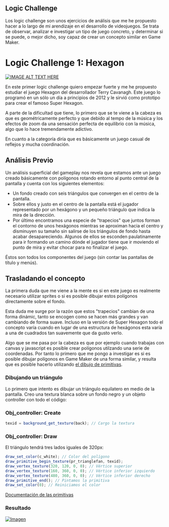 ## Logic Challenge

Los logic challenge son unos ejercicios de análisis que me he propuesto hacer a lo largo de mi arendizaje en el desarrollo de videojuegos. Se trata de observar, analizar e investigar un tipo de juego concreto, y determinar si se puede, o mejor dicho, soy capaz de crear un concepto similar en Game Maker. 

# Logic Challenge 1: Hexagon

[![IMAGE ALT TEXT HERE](http://img.youtube.com/vi/GWBu5yDql6E/0.jpg)](http://www.youtube.com/watch?v=GWBu5yDql6E)

En este primer logic challenge quiero empezar fuerte y me he propuesto estudiar el juego Hexagon del desarrollador Terry Cavanagh. Este juego lo programó en un sólo un día a principios de 2012 y le sirvió como prototipo para crear el famoso Super Hexagon.

A parte de la dificultad que tiene, lo primero que se te viene a la cabeza es que es geométricamente perfecto y que debido al tempo de la música y los efectos de zoom da una sensación perfecta de equilibrio con la música, algo que lo hace tremendamente adictivo.

En cuanto a la categoría diría que es básicamente un juego casual de reflejos y mucha coordinación.

## Análisis Previo

Un análisis superficial del gameplay nos revela que estamos ante un juego creado básicamente con polígonos rotando entorno al punto central de la pantalla y cuenta con los siguientes elementos:

* Un fondo creado con seis triángulos que convergen en el centro de la pantalla.
* Sobre ellos y justo en el centro de la pantalla está el jugador representado por un hexágono y un pequeño triángulo que indica la mira de la dirección.
* Por último encontramos una especie de "trapecios" que juntos forman el contorno de unos hexágonos mientras se aproximan hacia el centro y disminuyen su tamaño sin salirse de los triángulos de fondo hasta acabar desapareciendo. Algunos de ellos se esconden paulatinamente para ir formando un camino dónde el jugador tiene que ir moviendo el punto de mira y evitar chocar para no finalizar el juego.

Éstos son todos los componentes del juego (sin contar las pantallas de título y menús).

## Trasladando el concepto 

La primera duda que me viene a la mente es si en este juego es realmente necesario utilizar sprites o si es posible dibujar estos polígonos directamente sobre el fondo.

Esta duda me surge por la razón que estos "trapecios" cambian de una forma dinámic, tanto se encogen como se hacen más grandes y van cambiando de forma suave. Incluso en la versión de Super Hexagon todo el concepto varía cuando en lugar de una estructura de hexágonos esta varía a una de cuadrados tan suavemente que da gusto verlo.

Algo que se me pasa por la cabeza es que por ejemplo cuando trabajas con canvas y javascript es posible crear polígonos utilzando una serie de coordenadas. Por tanto lo primero que me pongo a investigar es si es posible dibujar polígonos en Game Maker de una forma similar, y resulta que es posible hacerlo utilizando [el dibujo de primitivas](http://docs.yoyogames.com/source/dadiospice/002_reference/drawing/drawing%20primitives/draw_primitive_begin_texture.html).

### Dibujando un triángulo

Lo primero que intento es dibujar un triángulo equilatero en medio de la pantalla. Creo una textura blanca sobre un fondo negro y un objeto controller con todo el código:

### Obj_controller: Create
```javascript
texid = background_get_texture(back); // Cargo la textura
```

### Obj_controller: Draw
El triángulo tendrá tres lados iguales de 320px:  
```javascript
draw_set_color(c_white); // Color del polígono
draw_primitive_begin_texture(pr_trianglefan, texid); 
draw_vertex_texture(320, 120, 0, 0); // Vértice superior
draw_vertex_texture(160, 360, 0, 0); // Vértice inferior izquierdo
draw_vertex_texture(480, 360, 0, 0); // Vértice inferior derecho
draw_primitive_end(); // Pintamos la primitiva
draw_set_color(0); // Reiniciamos el color
```

[Documentación de las primitivas](http://docs.yoyogames.com/source/dadiospice/002_reference/drawing/drawing%20primitives/draw_primitive_begin.html)

### Resultado
[![Imagen](https://github.com/hcosta/referencia-gml/raw/master/aprendizaje/logic_challenges/01_hexagon.gmx/docs/img1.jpg)](https://github.com/hcosta/referencia-gml/raw/master/aprendizaje/logic_challenges/01_hexagon.gmx/docs/img1.jpg)